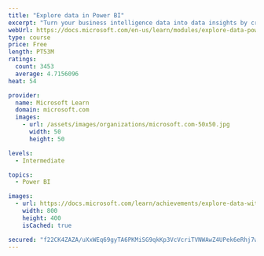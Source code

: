 ```yaml
---
title: "Explore data in Power BI"
excerpt: "Turn your business intelligence data into data insights by creating and configuring Power BI dashboards."
webUrl: https://docs.microsoft.com/en-us/learn/modules/explore-data-power-bi/
type: course
price: Free
length: PT53M
ratings:
  count: 3453
  average: 4.7156096
heat: 54

provider:
  name: Microsoft Learn
  domain: microsoft.com
  images:
    - url: /assets/images/organizations/microsoft.com-50x50.jpg
      width: 50
      height: 50

levels:
  - Intermediate

topics:
  - Power BI

images:
  - url: https://docs.microsoft.com/learn/achievements/explore-data-with-power-bi-desktop-social.png
    width: 800
    height: 400
    isCached: true

secured: "f22CK4ZAZA/uXxWEq69gyTA6PKMiSG9qkKp3VcVcriTVNWAwZ4UPek6eRhj7wjlibNVlO6Gx8b/mxLTwyh2k+ShR0eK1pHP7btT2esFlWBNLwqEJWfw04QeV+8tdqu3+13kUb52Jcer1NAE3h/zYwBvriMAQgRhwtbxOSGne3emdLtIENPGTLvaKLIwf7S4ol4eGzZ0uW32lvLfZoYIrFk7GdmNUYsOXJyvBqR/ubuXDvE3bsEuOdM9RFpcH3CXxgLibv2ORdPBVWm/PkU0vD/EOvn1k3HF25HF2Rp1rc7HixP4ESDrhZWT5IF6oUpjX4jd0Zq7Y41hWkYMZoawu8U6Lca80oRnj9QWu017uCvcQdU/azQWDyE8oKqSyv+MdcdbSMPTjae5PAtiwV7GobYlO55pxK2SwVt6gnpDRIIQ=;MbFj/JS8aIA24Q1m+HHeTQ=="
---
```


